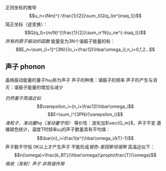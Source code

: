 正则坐标的推导$$u_n=(Nm)^{-\frac{1}{2}}\sum_l{Q(q_l)e^{inaq_l}}$$
简正坐标（逆变换）：$$Q(q_l)=(m/N)^{\frac{1}{2}}\sum_n^N{u_ne^{-inaq_l}}$$
    *所有的原子振动的函数*
能量变为3N个谐振子能量的和：$$E_n=\sum_{i=1}^{3N}{(n_i+\frac12)\hbar\omega_i},n_i=0,1,2...$$
## 声子 phonon
晶格振动能量的量子$\hbar \omega_{i}$称为声子
声子的种类：谐振子的频率
声子的产生与消灭：谐振子能量的增加与减少

*仍然基于简谐近似*$$\varepsilon_i=(n_i+\frac12)\hbar\omega_i$$$$E=\sum_i^{3PN}{\varepsilon_i}$$
*准粒子、准动量$\hbar q$（准动量守恒）*
等价性：波矢加$\vec{G_m}$，声子不变
遵循玻色统计，温度T时频率$\omega_{i}$的声子数量具有平均值：$$\bar{n}_i=\frac1{e^{\hbar\omega_i/kT}-1}$$
    声子数不守恒
    0K以上才产生声子
    不能形成*玻色-爱因斯坦凝聚*
高温近似下：$$n(\omega)=\frac{k_BT}{\hbar\omega}\propto\frac{T}{\omega}$$
*吸收（发射）声子*
*非简谐作用*
